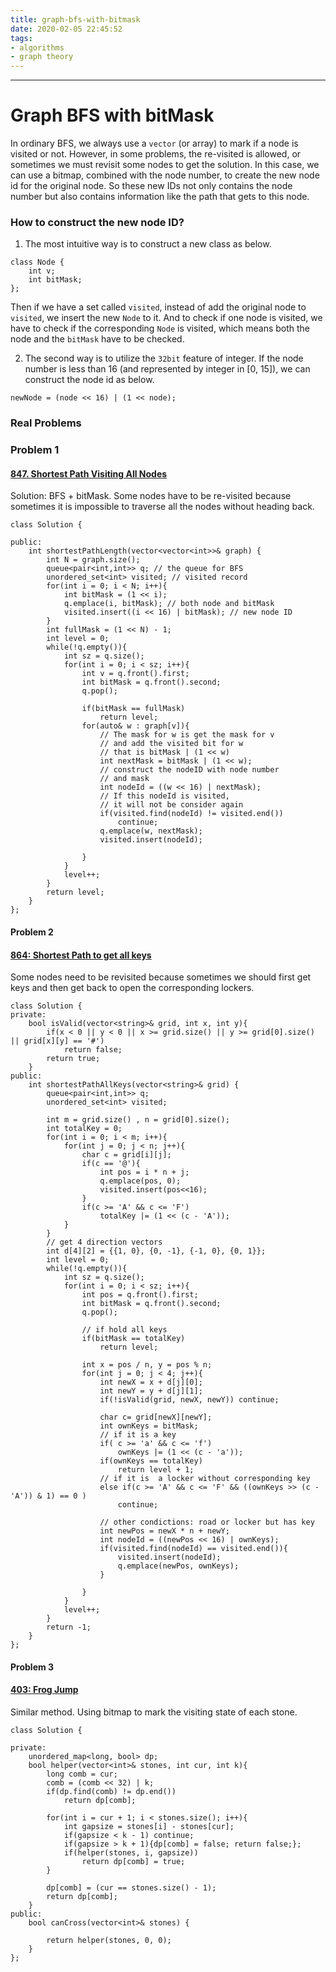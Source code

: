 ```yaml
---
title: graph-bfs-with-bitmask
date: 2020-02-05 22:45:52
tags:
- algorithms
- graph theory
---
```


---
# Graph BFS with bitMask

In ordinary BFS, we always use a `vector` (or array) to mark if a node is visited or not. However, in some problems, the re-visited is allowed, or sometimes we must revisit some nodes to get the solution. In this case, we can use a bitmap, combined with the node number, to create the new node id for the original node. So these new IDs not only contains the node number but also contains information like the path that gets to this node.

### How to construct the new node ID?

1. The most intuitive way is to construct a new class as below.

```text
class Node {
    int v;
    int bitMask;
};
```

Then if we have a set called `visited`, instead of add the original node to `visited`, we insert the new `Node` to it. And to check if one node is visited, we have to check if the corresponding `Node` is visited, which means both the node and the `bitMask` have to be checked.

2. The second way is to utilize the `32bit` feature of integer. If the node number is less than 16 \(and represented by integer in \[0, 15\]\), we can construct the node id as below.

```text
newNode = (node << 16) | (1 << node);
```

### Real Problems

### Problem 1

#### [847. Shortest Path Visiting All Nodes](https://leetcode.com/problems/shortest-path-visiting-all-nodes/)

Solution: BFS + bitMask. Some nodes have to be re-visited because sometimes it is impossible to traverse all the nodes without heading back.

<!-- more -->

```text
class Solution {
   
public:
    int shortestPathLength(vector<vector<int>>& graph) {
        int N = graph.size();
        queue<pair<int,int>> q; // the queue for BFS
        unordered_set<int> visited; // visited record
        for(int i = 0; i < N; i++){
            int bitMask = (1 << i);
            q.emplace(i, bitMask); // both node and bitMask
            visited.insert((i << 16) | bitMask); // new node ID
        }
        int fullMask = (1 << N) - 1;
        int level = 0;
        while(!q.empty()){
            int sz = q.size();
            for(int i = 0; i < sz; i++){
                int v = q.front().first;
                int bitMask = q.front().second;
                q.pop();
                
                if(bitMask == fullMask)
                    return level;
                for(auto& w : graph[v]){
                    // The mask for w is get the mask for v
                    // and add the visited bit for w
                    // that is bitMask | (1 << w)
                    int nextMask = bitMask | (1 << w); 
                    // construct the nodeID with node number
                    // and mask
                    int nodeId = ((w << 16) | nextMask);
                    // If this nodeId is visited,
                    // it will not be consider again
                    if(visited.find(nodeId) != visited.end())
                        continue;
                    q.emplace(w, nextMask);
                    visited.insert(nodeId);
                    
                }
            }
            level++;
        }
        return level;
    }
};
```

#### Problem 2

#### [864: Shortest Path to get all keys](https://leetcode.com/problems/shortest-path-to-get-all-keys/)

Some nodes need to be revisited because sometimes we should first get keys and then get back to open the corresponding lockers.

```text
class Solution {
private:
    bool isValid(vector<string>& grid, int x, int y){
        if(x < 0 || y < 0 || x >= grid.size() || y >= grid[0].size() || grid[x][y] == '#')
            return false;
        return true;
    }
public:
    int shortestPathAllKeys(vector<string>& grid) {
        queue<pair<int,int>> q;
        unordered_set<int> visited;
         
        int m = grid.size() , n = grid[0].size();
        int totalKey = 0;
        for(int i = 0; i < m; i++){
            for(int j = 0; j < n; j++){
                char c = grid[i][j];
                if(c == '@'){
                    int pos = i * n + j;
                    q.emplace(pos, 0);
                    visited.insert(pos<<16);
                }
                if(c >= 'A' && c <= 'F')
                    totalKey |= (1 << (c - 'A'));
            }
        }
        // get 4 direction vectors
        int d[4][2] = {{1, 0}, {0, -1}, {-1, 0}, {0, 1}};
        int level = 0;
        while(!q.empty()){
            int sz = q.size();
            for(int i = 0; i < sz; i++){
                int pos = q.front().first;
                int bitMask = q.front().second;
                q.pop();
                
                // if hold all keys
                if(bitMask == totalKey)
                    return level;
                
                int x = pos / n, y = pos % n;
                for(int j = 0; j < 4; j++){
                    int newX = x + d[j][0];
                    int newY = y + d[j][1];
                    if(!isValid(grid, newX, newY)) continue;
                    
                    char c= grid[newX][newY];
                    int ownKeys = bitMask;
                    // if it is a key
                    if( c >= 'a' && c <= 'f')
                        ownKeys |= (1 << (c - 'a'));
                    if(ownKeys == totalKey)
                        return level + 1;
                    // if it is  a locker without corresponding key
                    else if(c >= 'A' && c <= 'F' && ((ownKeys >> (c - 'A')) & 1) == 0 )
                        continue;
                    
                    // other condictions: road or locker but has key
                    int newPos = newX * n + newY;
                    int nodeId = ((newPos << 16) | ownKeys);
                    if(visited.find(nodeId) == visited.end()){
                        visited.insert(nodeId);
                        q.emplace(newPos, ownKeys);
                    }
                    
                }
            }
            level++;
        }
        return -1;
    }
};
```

#### Problem 3

#### [403: Frog Jump](https://leetcode.com/problems/frog-jump/)

Similar method. Using bitmap to mark the visiting state of each stone.

```text
class Solution {
    
private:
    unordered_map<long, bool> dp;
    bool helper(vector<int>& stones, int cur, int k){
        long comb = cur;
        comb = (comb << 32) | k;
        if(dp.find(comb) != dp.end())
            return dp[comb];
        
        for(int i = cur + 1; i < stones.size(); i++){
            int gapsize = stones[i] - stones[cur];
            if(gapsize < k - 1) continue;
            if(gapsize > k + 1){dp[comb] = false; return false;};
            if(helper(stones, i, gapsize))
                return dp[comb] = true;
        }
        
        dp[comb] = (cur == stones.size() - 1);
        return dp[comb];
    }
public:
    bool canCross(vector<int>& stones) {
        
        return helper(stones, 0, 0);
    }
};
```